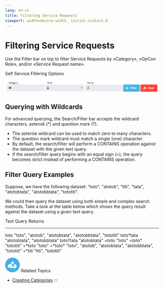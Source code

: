 ```yaml
---
lang: en-us
title: Filtering Service Requests
viewport: width=device-width, initial-scale=1.0
---
```


# Filtering Service Requests

Use the Filter bar on top to filter Service Requests by «Category»,
«OpCon Role», and/or «Service Request name».

Self Service Filtering Options

![Self Service Filtering Options](../../../Resources/Images/SM/Filtering-Service-Requests_new.png "Self Service Filtering Options")

## Querying with Wildcards

For advanced querying, the Search/Filter bar accepts the wildcard
characters, asterisk (\*) and question mark (?).

- The asterisk wildcard can be used to match zero to many characters.
- The question mark wildcard must match a single (one) character.
- By default, the search/filter will perform a CONTAINS operation
    against the dataset with the given text query.
- If the search/filter query begins with an equal sign (=), the query
    becomes strict instead of performing a CONTAINS operation.

## Filter Query Examples

Suppose, we have the following dataset: "toto", "atotob", "titi",
"tata", "atotobtata", "atotobbtata", "tototiti".

We could then query the dataset using both simple and complex search
methods. Take a look at the table below which shows the query result
against the dataset using a given text query.

  Text Query   Returns
  ------------ ---------------------------------------------------------------------
  toto         "toto", "atotob", "atotobtata", "atotobbtata", "tototiti"
  toto\*tata   "atotobtata", "atotobbtata"
  toto?tata    "atotobtata"
  =toto        "toto"
  =toto\*      "tototiti"
  =\*toto      "toto"
  =\*toto\*    "toto", "atotob", "atotobtata", "atotobbtata", "tototiti"
  =\*titi      "titi", "tototiti"

![White "person reading" icon on blue circular background](../../../Resources/Images/moreinfo-icon(48x48).png "More Info icon")
Related Topics

- [Creating Categories](Creating-Categories.md)
:::
